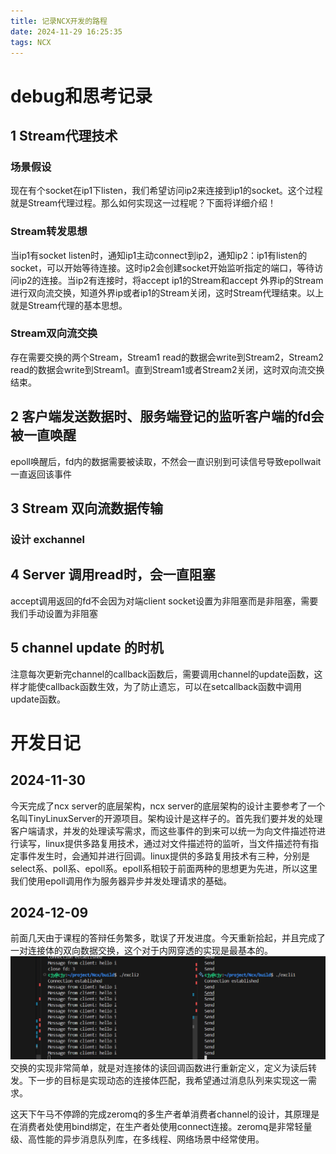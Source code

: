 ```yaml
---
title: 记录NCX开发的路程
date: 2024-11-29 16:25:35
tags: NCX
---
```


# debug和思考记录
## 1 Stream代理技术
### 场景假设
现在有个socket在ip1下listen，我们希望访问ip2来连接到ip1的socket。这个过程就是Stream代理过程。那么如何实现这一过程呢？下面将详细介绍！
### Stream转发思想
当ip1有socket listen时，通知ip1主动connect到ip2，通知ip2：ip1有listen的socket，可以开始等待连接。这时ip2会创建socket开始监听指定的端口，等待访问ip2的连接。当ip2有连接时，将accept ip1的Stream和accept 外界ip的Stream进行双向流交换，知道外界ip或者ip1的Stream关闭，这时Stream代理结束。以上就是Stream代理的基本思想。
### Stream双向流交换
存在需要交换的两个Stream，Stream1 read的数据会write到Stream2，Stream2 read的数据会write到Stream1。直到Stream1或者Stream2关闭，这时双向流交换结束。


## 2 客户端发送数据时、服务端登记的监听客户端的fd会被一直唤醒
epoll唤醒后，fd内的数据需要被读取，不然会一直识别到可读信号导致epollwait一直返回该事件

## 3 Stream 双向流数据传输
### 设计 exchannel

## 4 Server 调用read时，会一直阻塞
accept调用返回的fd不会因为对端client socket设置为非阻塞而是非阻塞，需要我们手动设置为非阻塞

## 5 channel update 的时机
注意每次更新完channel的callback函数后，需要调用channel的update函数，这样才能使callback函数生效，为了防止遗忘，可以在setcallback函数中调用update函数。

# 开发日记
## 2024-11-30
今天完成了ncx server的底层架构，ncx server的底层架构的设计主要参考了一个名叫TinyLinuxServer的开源项目。架构设计是这样子的。首先我们要并发的处理客户端请求，并发的处理读写需求，而这些事件的到来可以统一为向文件描述符进行读写，linux提供多路复用技术，通过对文件描述符的监听，当文件描述符有指定事件发生时，会通知并进行回调。linux提供的多路复用技术有三种，分别是select系、poll系、epoll系。epoll系相较于前面两种的思想更为先进，所以这里我们使用epoll调用作为服务器异步并发处理请求的基础。

## 2024-12-09
前面几天由于课程的答辩任务繁多，耽误了开发进度。今天重新拾起，并且完成了一对连接体的双向数据交换，这个对于内网穿透的实现是最基本的。
![exchange](assets/img/ncx.png)
交换的实现非常简单，就是对连接体的读回调函数进行重新定义，定义为读后转发。下一步的目标是实现动态的连接体匹配，我希望通过消息队列来实现这一需求。

这天下午马不停蹄的完成zeromq的多生产者单消费者channel的设计，其原理是在消费者处使用bind绑定，在生产者处使用connect连接。zeromq是非常轻量级、高性能的异步消息队列库，在多线程、网络场景中经常使用。